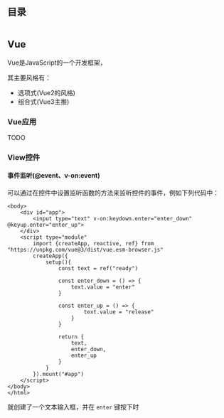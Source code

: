 

## 目录

```toc
```

## Vue

Vue是JavaScript的一个开发框架，

其主要风格有：
- 选项式(Vue2的风格)
- 组合式(Vue3主推)

### Vue应用

TODO



### View控件




#### 事件监听(@event、v-on:event)

可以通过在控件中设置监听函数的方法来监听控件的事件，例如下列代码中：
```vue
<body>
    <div id="app">
		<input type="text" v-on:keydown.enter="enter_down" @keyup.enter="enter_up">
	</div>
	<script type="module"
        import {createApp, reactive, ref} from "https://unpkg.com/vue@3/dist/vue.esm-browser.js"
        createApp({
			setup(){
				const text = ref("ready")
				
				const enter_down = () => {
					text.value = "enter"
				}
				
				const enter_up = () => {
						text.value = "release"
					}
				}

				return {
					text,
					enter_down,
					enter_up
				}
			}
		}).mount("#app")
	</script>
</body>
</html>
```
就创建了一个文本输入框，并在 `enter` 键按下时
